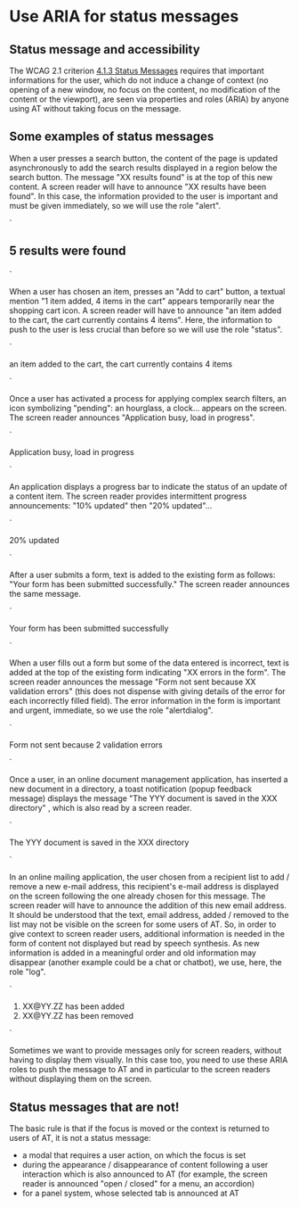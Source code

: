 # Use <abbr>ARIA</abbr> for status messages

<script>$(document).ready(function () {
    setBreadcrumb([
            {"label":"Articles techniques", "url":"techniques.html"},
            {"label":"Use <abbr>ARIA</abbr> for status messages"}
        ]);
});</script>
 ## Status message and accessibility
The WCAG 2.1 criterion <a href="https://www.w3.org/TR/WCAG21/#status-messages">4.1.3 Status Messages</a> requires that important informations for the user, which do not induce a change of context (no opening of a new window, no focus on the content, no modification of the content or the viewport), are seen via properties and roles (<abbr>ARIA</abbr>) by anyone using <abbr>AT</abbr> without taking focus on the message.

## Some examples of status messages

When a user presses a search button, the content of the page is updated asynchronously to add the search results displayed in a region below the search button. The message "XX results found" is at the top of this new content. A screen reader will have to announce "XX results have been found". In this case, the information provided to the user is important and must be given immediately, so we will use the role "alert".

`<h2 role="alert ">
    5 results were found
</h2>`

When a user has chosen an item, presses an "Add to cart" button, a textual mention "1 item added, 4 items in the cart" appears temporarily near the shopping cart icon. A screen reader will have to announce "an item added to the cart, the cart currently contains 4 items". Here, the information to push to the user is less crucial than before so we will use the role "status".

`<p role="status ">
    an item added to the cart, the cart currently contains 4 items
</p>`

Once a user has activated a process for applying complex search filters, an icon symbolizing "pending": an hourglass, a clock… appears on the screen. The screen reader announces "Application busy, load in progress".

`<div role ="alert">
    Application busy, load in progress
</div>`

An application displays a progress bar to indicate the status of an update of a content item. The screen reader provides intermittent progress announcements: "10% updated" then "20% updated"…

`<div role ="progressbar" aria-valuenow="20" aria-valued="0" aria-valuemax="100">
20% updated
</div>`

After a user submits a form, text is added to the existing form as follows: "Your form has been submitted successfully." The screen reader announces the same message.

`<div role ="alert">
    Your form has been submitted successfully
</div>`

When a user fills out a form but some of the data entered is incorrect, text is added at the top of the existing form indicating "XX errors in the form". The screen reader announces the message "Form not sent because XX validation errors" (this does not dispense with giving details of the error for each incorrectly filled field). The error information in the form is important and urgent, immediate, so we use the role "alertdialog".

`<div role="alertdialog" aria-labelledby="errors">
   <p id="errors"> Form not sent because 2 validation errors</p>
</div>`

Once a user, in an online document management application, has inserted a new document in a directory, a toast notification (popup feedback message) displays the message "The YYY document is saved in the XXX directory" , which is also read by a screen reader.

`<p role="status">
    The YYY document is saved in the XXX directory
</p>`

In an online mailing application, the user chosen from a recipient list to add / remove a new e-mail address, this recipient's e-mail address is displayed on the screen following the one already chosen for this message. The screen reader will have to announce the addition of this new email address. It should be understood that the text, email address, added / removed to the list may not be visible on the screen for some users of <abbr>AT</abbr>. So, in order to give context to screen reader users, additional information is needed in the form of content not displayed but read by speech synthesis. As new information is added in a meaningful order and old information may disappear (another example could be a chat or chatbot), we use, here, the role "log".

`<div role="log">
  <Ol>
    <li> XX@YY.ZZ has been added </ li>
    <li> XX@YY.ZZ has been removed </ li>
  </ol>
</div>`

Sometimes we want to provide messages only for screen readers, without having to display them visually. In this case too, you need to use these <abbr>ARIA</abbr> roles to push the message to <abbr>AT</abbr> and in particular to the screen readers without displaying them on the screen.

## Status messages that are not!

The basic rule is that if the focus is moved or the context is returned to users of <abbr>AT</abbr>, it is not a status message:
- a modal that requires a user action, on which the focus is set
- during the appearance / disappearance of content following a user interaction which is also announced to <abbr>AT</abbr> (for example, the screen reader is announced "open / closed" for a menu, an accordion)
- for a panel system, whose selected tab is announced at <abbr>AT</abbr>

&nbsp;
    
<!--  This file is part of a11y-guidelines | Our vision of mobile & web accessibility guidelines and best practices, with valid/invalid examples.
 Copyright (C) 2016  Orange SA
 See the Creative Commons Legal Code Attribution-ShareAlike 3.0 Unported License for more details (LICENSE file). -->